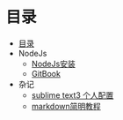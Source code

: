 # 目录

* [目录](README.md)
* NodeJs
  - [NodeJs安装](zh_cn/nodejs/nodejs.md)
  - [GitBook](zh_cn/nodejs/gitbook.md)
* 杂记
  - [sublime text3 个人配置](zh_cn/sublime_text3_config.md)
  - [markdown简明教程](zh_cn/markdown.md)
